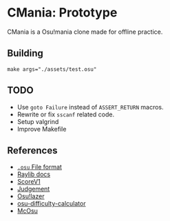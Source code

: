 # CMania: Prototype
CMania is a Osu!mania clone made for offline practice.

## Building
```
make args="./assets/test.osu"
```

## TODO
- Use `goto Failure` instead of `ASSERT_RETURN` macros.
- Rewrite or fix `sscanf` related code.
- Setup valgrind
- Improve Makefile

## References
- [`.osu` File format](https://osu.ppy.sh/wiki/en/Client/File_formats/Osu_(file_format))
- [Raylib docs](https://www.raylib.com/cheatsheet/cheatsheet.html)
- [ScoreV1](https://osu.ppy.sh/wiki/en/Gameplay/Score/ScoreV1/osu%21mania)
- [Judgement](https://osu.ppy.sh/wiki/en/Gameplay/Judgement/osu%21mania)
- [Osu!lazer](https://github.com/ppy/osu)
- [osu-difficulty-calculator](https://github.com/ppy/osu-difficulty-calculator)
- [McOsu](https://github.com/McKay42/McOsu)
